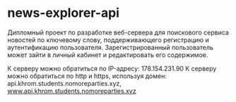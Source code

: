 # news-explorer-api

Дипломный проект по разработке веб-сервера для поискового сервиса новостей по ключевому слову, поддерживающего регистрацию и аутентификацию пользователя. Зарегистрированный пользователь может зайти в личный кабинет и редактировать его содержимое.

К серверу можно обратиться по IP-адресу: 178.154.231.90 
К серверу можно обратиться по http и https, используя домен: api.khrom.students.nomoreparties.xyz, www.api.khrom.students.nomoreparties.xyz
